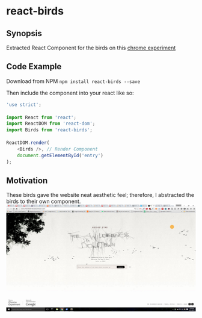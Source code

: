 # react-birds

## Synopsis
Extracted React Component for the birds on this [chrome experiment](http://www.thewildernessdowntown.com/)


## Code Example
Download from NPM
`npm install react-birds --save`

Then include the component into your react like so:
```javascript
'use strict';

import React from 'react';
import ReactDOM from 'react-dom';
import Birds from 'react-birds';

ReactDOM.render(
    <Birds />, // Render Component
    document.getElementById('entry')
);
```

## Motivation
These birds gave the website neat aesthetic feel; therefore, I abstracted the birds to their own component.
![alt text](screenshot.png)

